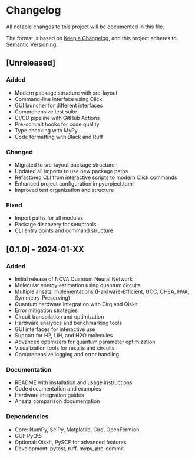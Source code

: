 # Changelog

All notable changes to this project will be documented in this file.

The format is based on [Keep a Changelog](https://keepachangelog.com/en/1.0.0/),
and this project adheres to [Semantic Versioning](https://semver.org/spec/v2.0.0.html).

## [Unreleased]

### Added
- Modern package structure with src-layout
- Command-line interface using Click
- GUI launcher for different interfaces
- Comprehensive test suite
- CI/CD pipeline with GitHub Actions
- Pre-commit hooks for code quality
- Type checking with MyPy
- Code formatting with Black and Ruff

### Changed
- Migrated to src-layout package structure
- Updated all imports to use new package paths
- Refactored CLI from interactive scripts to modern Click commands
- Enhanced project configuration in pyproject.toml
- Improved test organization and structure

### Fixed
- Import paths for all modules
- Package discovery for setuptools
- CLI entry points and command structure

## [0.1.0] - 2024-01-XX

### Added
- Initial release of NOVA Quantum Neural Network
- Molecular energy estimation using quantum circuits
- Multiple ansatz implementations (Hardware-Efficient, UCC, CHEA, HVA, Symmetry-Preserving)
- Quantum hardware integration with Cirq and Qiskit
- Error mitigation strategies
- Circuit transpilation and optimization
- Hardware analytics and benchmarking tools
- GUI interfaces for interactive use
- Support for H2, LiH, and H2O molecules
- Advanced optimizers for quantum parameter optimization
- Visualization tools for results and circuits
- Comprehensive logging and error handling

### Documentation
- README with installation and usage instructions
- Code documentation and examples
- Hardware integration guides
- Ansatz comparison documentation

### Dependencies
- Core: NumPy, SciPy, Matplotlib, Cirq, OpenFermion
- GUI: PyQt5
- Optional: Qiskit, PySCF for advanced features
- Development: pytest, ruff, mypy, pre-commit 